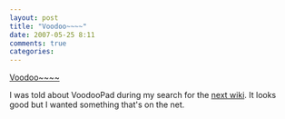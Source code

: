 ```yaml
---
layout: post
title: "Voodoo~~~~"
date: 2007-05-25 8:11
comments: true
categories: 
---
```


<a href="http://flyingmeat.com/">Voodoo~~~~</a><br/><p>I was told about VoodooPad during my search for the <a href="http://wiki.shenie.info/#%5B%5BThe%20search%20for%20the%20next%20wiki%5D%5D">next wiki</a>. It looks good but I wanted something that's on the net.</p>
